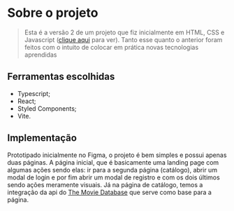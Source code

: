 # Sobre o projeto

> Esta é a versão 2 de um projeto que fiz inicialmente em HTML, CSS e Javascript ([clique aqui](https://developer.themoviedb.org/docs) para ver). Tanto esse quanto o anterior foram feitos com o intuito de colocar em prática novas tecnologias aprendidas

## Ferramentas escolhidas

- Typescript;
- React;
- Styled Components;
- Vite.

## Implementação

Prototipado inicialmente no Figma, o projeto é bem simples e possui apenas duas páginas. A página inicial, que é basicamente uma landing page com algumas ações sendo elas: ir para a segunda página (catálogo), abrir um modal de login e por fim abrir um modal de registro e com os dois últimos sendo ações meramente visuais. Já na página de catálogo, temos a integração da api do [The Movie Database](https://developer.themoviedb.org/docs) que serve como base para a página.
